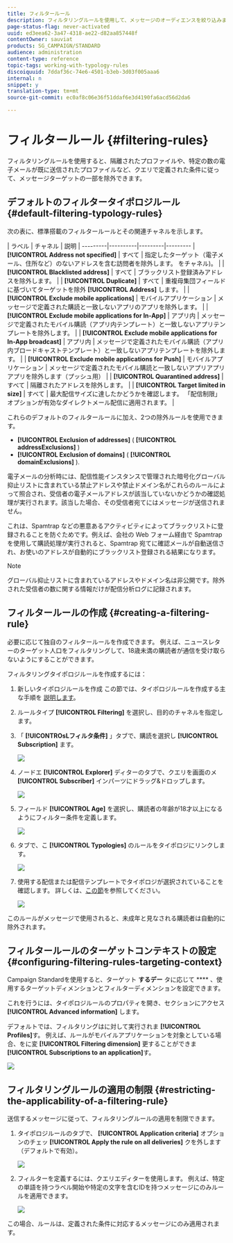 ```yaml
---
title: フィルタールール
description: フィルタリングルールを使用して、メッセージのオーディエンスを絞り込みます。
page-status-flag: never-activated
uuid: ed3eea62-3a47-4318-ae22-d82aa857448f
contentOwner: sauviat
products: SG_CAMPAIGN/STANDARD
audience: administration
content-type: reference
topic-tags: working-with-typology-rules
discoiquuid: 7ddaf36c-74e6-4501-b3eb-3d03f005aaa6
internal: n
snippet: y
translation-type: tm+mt
source-git-commit: ec0af8c06e36f51ddaf6e3d4190fa6acd56d2da6

---
```



# フィルタールール {#filtering-rules}

フィルタリングルールを使用すると、隔離されたプロファイルや、特定の数の電子メールが既に送信されたプロファイルなど、クエリで定義された条件に従って、メッセージターゲットの一部を除外できます。

## デフォルトのフィルタータイポロジルール {#default-filtering-typology-rules}

次の表に、標準搭載のフィルタールールとその関連チャネルを示します。

| ラベル | チャネル | 説明 |
---------|----------|---------|---------
| **[!UICONTROL Address not specified]** | すべて | 指定したターゲット（電子メール、住所など）のないアドレスを含む訪問者を除外します。 をチャネル)。 |
| **[!UICONTROL Blacklisted address]** | すべて | ブラックリスト登録済みアドレスを除外します。 |
| **[!UICONTROL Duplicate]** | すべて | 重複母集団フィールドに基づいてターゲットを除外 **[!UICONTROL Address]** します。 |
| **[!UICONTROL Exclude mobile applications]** | モバイルアプリケーション | メッセージで定義された購読と一致しないアプリのアプリを除外します。 |
| **[!UICONTROL Exclude mobile applications for In-App]** | アプリ内 | メッセージで定義されたモバイル購読（アプリ内テンプレート）と一致しないアプリテンプレートを除外します。 |
| **[!UICONTROL Exclude mobile applications for In-App broadcast]** | アプリ内 | メッセージで定義されたモバイル購読（アプリ内ブロードキャストテンプレート）と一致しないアプリテンプレートを除外します。 |
| **[!UICONTROL Exclude mobile applications for Push]** | モバイルアプリケーション | メッセージで定義されたモバイル購読と一致しないアプリアプリアプリを除外します（プッシュ用） |
| **[!UICONTROL Quarantined address]** | すべて | 隔離されたアドレスを除外します。 |
| **[!UICONTROL Target limited in size]** | すべて | 最大配信サイズに達したかどうかを確認します。 「配信制限」オプションが有効なダイレクトメール配信に適用されます。 |

これらのデフォルトのフィルタールールに加え、2つの除外ルールを使用できます。

* **[!UICONTROL Exclusion of addresses]** ( **[!UICONTROL addressExclusions]** )
* **[!UICONTROL Exclusion of domains]** ( **[!UICONTROL domainExclusions]** ).

電子メールの分析時には、配信性能インスタンスで管理された暗号化グローバル抑止リストに含まれている禁止アドレスや禁止ドメイン名がこれらのルールによって照合され、受信者の電子メールアドレスが該当していないかどうかの確認処理が実行されます。該当した場合、その受信者宛てにはメッセージが送信されません。

これは、Spamtrap などの悪意あるアクティビティによってブラックリストに登録されることを防ぐためです。例えば、会社の Web フォーム経由で Spamtrap を使用して購読処理が実行されると、Spamtrap 宛てに確認メールが自動送信され、お使いのアドレスが自動的にブラックリスト登録される結果になります。

>[!NOTE]
>
>グローバル抑止リストに含まれているアドレスやドメイン名は非公開です。除外された受信者の数に関する情報だけが配信分析ログに記録されます。

## フィルタールールの作成 {#creating-a-filtering-rule}

必要に応じて独自のフィルタールールを作成できます。 例えば、ニュースレターのターゲット人口をフィルタリングして、18歳未満の購読者が通信を受け取らないようにすることができます。

フィルタリングタイポロジルールを作成するには：

1. 新しいタイポロジルールを作成 この節では、タイポロジルールを作成する主な手順を [説明します](../../sending/using/managing-typology-rules.md)。

1. ルールタイプ **[!UICONTROL Filtering]** を選択し、目的のチャネルを指定します。

1. 「 **[!UICONTROsLフィルタ条件]** 」タブで、購読を選択し **[!UICONTROL Subscription]** ます。

   ![](assets/typology_create-rule-subscription.png)

1. ノードエ **[!UICONTROL Explorer]** ディターのタブで、クエリを画面のメ **[!UICONTROL Subscriber]** インパーツにドラッグ&amp;ドロップします。

   ![](assets/typology_create-rule-subscriber.png)

1. フィールド **[!UICONTROL Age]** を選択し、購読者の年齢が18才以上になるようにフィルター条件を定義します。

   ![](assets/typology_create-rule-age.png)

1. タブで、こ **[!UICONTROL Typologies]** のルールをタイポロジにリンクします。

   ![](assets/typology_create-rule-typology.png)

1. 使用する配信または配信テンプレートでタイポロジが選択されていることを確認します。 詳しくは、[この節](../../sending/using/managing-typologies.md#applying-typologies-to-messages)を参照してください。

   ![](assets/typology_template.png)

このルールがメッセージで使用されると、未成年と見なされる購読者は自動的に除外されます。

## フィルタールールのターゲットコンテキストの設定 {#configuring-filtering-rules-targeting-context}

Campaign Standardを使用すると、ターゲット **するデー** タに応じて **** 、使用するターゲットディメンションとフィルターディメンションを設定できます。

これを行うには、タイポロジルールのプロパティを開き、セクションにアクセス **[!UICONTROL Advanced information]** します。

デフォルトでは、フィルタリングはに対して実行されま **[!UICONTROL Profiles]**&#x200B;す。 例えば、ルールがモバイルアプリケーションを対象としている場合、をに変 **[!UICONTROL Filtering dimension]** 更することができま **[!UICONTROL Subscriptions to an application]**&#x200B;す。

![](assets/typology_rule-order_2.png)

## フィルタリングルールの適用の制限 {#restricting-the-applicability-of-a-filtering-rule}

送信するメッセージに従って、フィルタリングルールの適用を制限できます。

1. タイポロジルールのタブで、 **[!UICONTROL Application criteria]** オプションのチェッ **[!UICONTROL Apply the rule on all deliveries]** クを外します（デフォルトで有効）。

   ![](assets/typology_limit.png)

1. フィルターを定義するには、クエリエディターを使用します。 例えば、特定の単語を持つラベル開始や特定の文字を含むIDを持つメッセージにのみルールを適用できます。

   ![](assets/typology_limit-rule.png)

この場合、ルールは、定義された条件に対応するメッセージにのみ適用されます。
